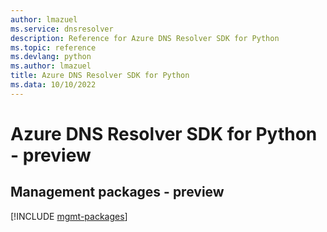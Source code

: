 ```yaml
---
author: lmazuel
ms.service: dnsresolver
description: Reference for Azure DNS Resolver SDK for Python
ms.topic: reference
ms.devlang: python
ms.author: lmazuel
title: Azure DNS Resolver SDK for Python
ms.data: 10/10/2022
---
```

# Azure DNS Resolver SDK for Python - preview

## Management packages - preview
[!INCLUDE [mgmt-packages](dns-resolver-mgmt-index.md)]